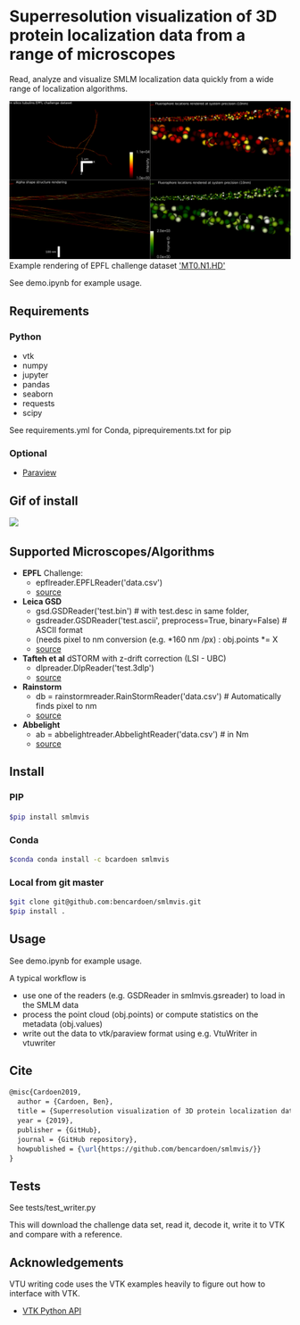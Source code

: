 # Superresolution visualization of 3D protein localization data from a range of microscopes



Read, analyze and visualize SMLM localization data quickly from a wide range of localization algorithms.

![Paraview](./example.png "Example")
Example rendering of EPFL challenge dataset ['MT0.N1.HD'](http://bigwww.epfl.ch/smlm/challenge2016/datasets/MT0.N1.HD/Data/data.html)

See demo.ipynb for example usage.

## Requirements
### Python
* vtk
* numpy
* jupyter
* pandas
* seaborn
* requests
* scipy

See requirements.yml for Conda, piprequirements.txt for pip
### Optional
* [Paraview](https://www.paraview.org/)

## Gif of install
![](smlmvis.gif)


## Supported Microscopes/Algorithms
* **EPFL** Challenge:
  * epflreader.EPFLReader('data.csv')
  * [source](http://bigwww.epfl.ch/smlm/challenge2016/datasets/MT0.N1.HD/Oracle-AS/index.html)
* **Leica GSD**
  * gsd.GSDReader('test.bin') # with test.desc in same folder,
  * gsdreader.GSDReader('test.ascii', preprocess=True, binary=False) # ASCII format
  * (needs pixel to nm conversion (e.g. *160 nm /px) : obj.points *= X
  * [source](https://www.leica-microsystems.com/products/light-microscopes/p/leica-sr-gsd-3d/)
* **Tafteh et al** dSTORM with z-drift correction (LSI - UBC)
  * dlpreader.DlpReader('test.3dlp')
  * [source](https://onlinelibrary.wiley.com/doi/abs/10.1002/jbio.201500140)
* **Rainstorm**
  * db = rainstormreader.RainStormReader('data.csv') # Automatically finds pixel to nm
  * [source](https://titan.physx.u-szeged.hu/~adoptim/?page_id=582)
* **Abbelight**
  * ab = abbelightreader.AbbelightReader('data.csv') # in Nm
  * [source](https://www.abbelight.com/)

## Install
### PIP
```bash
$pip install smlmvis
```
### Conda
```bash
$conda conda install -c bcardoen smlmvis 
```

### Local from git master
```bash
$git clone git@github.com:bencardoen/smlmvis.git
$pip install .
```

## Usage
See demo.ipynb for example usage.

A typical workflow is
* use one of the readers (e.g. GSDReader in smlmvis.gsreader) to load in the SMLM data
* process the point cloud (obj.points) or compute statistics on the metadata (obj.values)
* write out the data to vtk/paraview format using e.g. VtuWriter in vtuwriter


## Cite
```latex
@misc{Cardoen2019,
  author = {Cardoen, Ben},
  title = {Superresolution visualization of 3D protein localization data from a range of microscopes},
  year = {2019},
  publisher = {GitHub},
  journal = {GitHub repository},
  howpublished = {\url{https://github.com/bencardoen/smlmvis/}}
}
```
## Tests
See tests/test_writer.py

This will download the challenge data set, read it, decode it, write it to VTK and compare with a reference.

## Acknowledgements
VTU writing code uses the VTK examples heavily to figure out how to interface with VTK.
* [VTK Python API](https://lorensen.github.io/VTKExamples/site/Python/)
